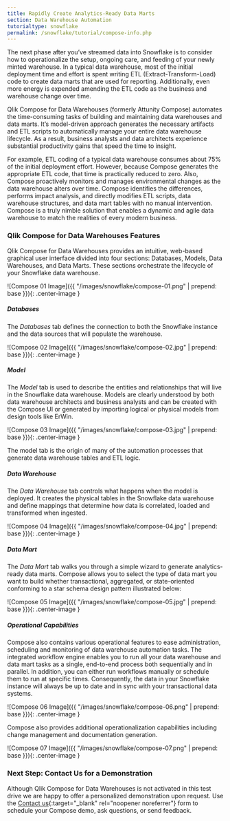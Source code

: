 ```yaml
---
title: Rapidly Create Analytics-Ready Data Marts
section: Data Warehouse Automation
tutorialtype: snowflake
permalink: /snowflake/tutorial/compose-info.php
---
```


The next phase after you’ve streamed data into Snowflake is to consider how to
operationalize the setup, ongoing care, and feeding of your newly minted
warehouse. In a typical data warehouse, most of the initial deployment time and
effort is spent writing ETL (Extract-Transform-Load) code to create data marts
that are used for reporting.  Additionally, even more energy is expended
amending the ETL code as the business and warehouse change over time. 

Qlik Compose for Data Warehouses (formerly Attunity Compose) automates the time-consuming
tasks of building and maintaining data warehouses and data marts. It’s
model-driven approach generates the necessary artifacts and ETL scripts to
automatically manage your entire data warehouse lifecycle. As a result,
business analysts and data architects experience substantial productivity gains
that speed the time to insight. 

For example, ETL coding of a typical data warehouse consumes about 75% of the
initial deployment effort. However, because Compose generates the appropriate
ETL code, that time is practically reduced to zero. Also, Compose proactively
monitors and manages environmental changes as the data warehouse alters over
time. Compose identifies the differences, performs impact analysis, and
directly modifies ETL scripts, data warehouse structures, and data mart tables
with no manual intervention. Compose is a truly nimble solution that enables a
dynamic and agile data warehouse to match the realities of every modern
business.


### Qlik Compose for Data Warehouses Features

Qlik Compose for Data Warehouses provides an intuitive, web-based graphical
user interface divided into four sections: Databases, Models, Data Warehouses,
and Data Marts. These sections orchestrate the lifecycle of your Snowflake data
warehouse.

![Compose 01 Image]({{ "/images/snowflake/compose-01.png" | prepend: base }}){: .center-image }

##### Databases

The *Databases* tab defines the connection to both the Snowflake instance and the
data sources that will populate the warehouse.

![Compose 02 Image]({{ "/images/snowflake/compose-02.jpg" | prepend: base }}){: .center-image }

##### Model 

The *Model* tab is used to describe the entities and relationships that will live
in the Snowflake data warehouse. Models are clearly understood by both data
warehouse architects and business analysts and can be created with the Compose
UI or generated by importing logical or physical models from design tools like
ErWin.

![Compose 03 Image]({{ "/images/snowflake/compose-03.jpg" | prepend: base }}){: .center-image }

The model tab is the origin of many of the automation processes that generate
data warehouse tables and ETL logic.

##### Data Warehouse

The *Data Warehouse* tab controls what happens when the model is deployed. It
creates the physical tables in the Snowflake data warehouse and define mappings
that determine how data is correlated, loaded and transformed when ingested.

![Compose 04 Image]({{ "/images/snowflake/compose-04.jpg" | prepend: base }}){: .center-image }

##### Data Mart

The *Data Mart* tab walks you through a simple wizard to generate analytics-ready
data marts. Compose allows you to select the type of data mart you want to
build whether transactional, aggregated, or state-oriented conforming to a star
schema design pattern illustrated below:

![Compose 05 Image]({{ "/images/snowflake/compose-05.jpg" | prepend: base }}){: .center-image }

##### Operational Capabilities

Compose also contains various operational features to ease administration,
scheduling and monitoring of data warehouse automation tasks. The integrated
workflow engine enables you to run all your data warehouse and data mart tasks
as a single, end-to-end process both sequentially and in parallel. In addition,
you can either run workflows manually or schedule them to run at specific
times. Consequently, the data in your Snowflake instance will always be up to
date and in sync with your transactional data systems.  

![Compose 06 Image]({{ "/images/snowflake/compose-06.png" | prepend: base }}){: .center-image }

Compose also provides additional operationalization capabilities including
change management and documentation generation.

![Compose 07 Image]({{ "/images/snowflake/compose-07.png" | prepend: base }}){: .center-image }

### Next Step: Contact Us for a Demonstration

Although Qlik Compose for Data Warehouses is not activated in this test
drive we are happy to offer a personalized demonstration upon request. Use the
[Contact us](https://www.qlik.com/us/try-or-buy/buy-now?campaignid=7013z000000j5hi){:target="_blank" rel="noopener noreferrer"}
form to schedule your Compose demo, ask questions, or send feedback.
